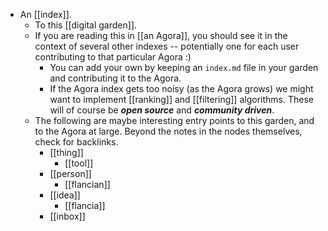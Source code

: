 - An [[index]].
  - To this [[digital garden]].
  - If you are reading this in [[an Agora]], you should see it in the context of several other indexes -- potentially one for each user contributing to that particular Agora :)
    - You can add your own by keeping an `index.md` file in your garden and contributing it to the Agora.
    - If the Agora index gets too noisy (as the Agora grows) we might want to implement [[ranking]] and [[filtering]] algorithms. These will of course be ***open source*** and ***community driven***.
  - The following are maybe interesting entry points to this garden, and to the Agora at large. Beyond the notes in the nodes themselves, check for backlinks.
    - [[thing]]
      - [[tool]]
    - [[person]]
      - [[flancian]]
    - [[idea]]
      - [[flancia]]
    - [[inbox]]
